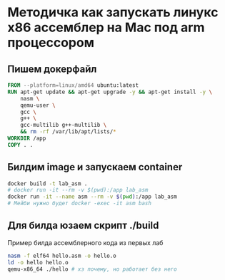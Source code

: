 # Методичка как запускать линукс x86 ассемблер на Mac под arm процессором

## Пишем докерфайл
```Dockerfile
FROM --platform=linux/amd64 ubuntu:latest
RUN apt-get update && apt-get upgrade -y && apt-get install -y \
    nasm \
    qemu-user \
    gcc \
    g++ \
    gcc-multilib g++-multilib \
    && rm -rf /var/lib/apt/lists/*
WORKDIR /app
COPY . .
```

## Билдим image и запускаем container
```bash
docker build -t lab_asm .
# docker run -it --rm -v $(pwd):/app lab_asm 
docker run -it --name asm --rm -v $(pwd):/app lab_asm
# Мейби нужно будет docker -exec -it asm bash
```

## Для билда юзаем скрипт ./build
Пример билда ассемблерного кода из первых лаб
```bash
nasm -f elf64 hello.asm -o hello.o
ld -o hello hello.o
qemu-x86_64 ./hello # хз почему, но работает без него
```